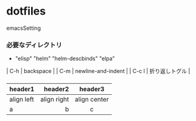 # dotfiles
  emacsSetting
### 必要なディレクトリ
- "elisp" "helm" "helm-descbinds" "elpa"

| C-h | backspace |
| C-m | newline-and-indent |
| C-c l | 折り返しトグル |
###
|header1|header2|header3|
|:--|--:|:--:|
|align left|align right|align center|
|a|b|c|
###
